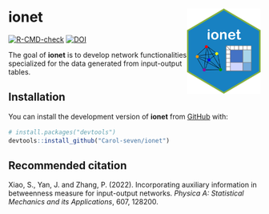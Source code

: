 
<!-- README.md is generated from README.Rmd. Please edit that file -->

# ionet <img src="man/figures/logo.png" align="right" height="170"/>

<!-- badges: start -->

[![R-CMD-check](https://github.com/Carol-seven/ionet/workflows/R-CMD-check/badge.svg)](https://github.com/Carol-seven/ionet/actions)
[![DOI](https://img.shields.io/badge/DOI-10.1016/j.physa.2022.128200-blue.svg)](https://doi.org/10.1016/j.physa.2022.128200)
<!-- badges: end -->

The goal of **ionet** is to develop network functionalities specialized
for the data generated from input-output tables.

## Installation

You can install the development version of **ionet** from
[GitHub](https://github.com/) with:

``` r
# install.packages("devtools")
devtools::install_github("Carol-seven/ionet")
```

## Recommended citation

Xiao, S., Yan, J. and Zhang, P. (2022). Incorporating auxiliary
information in betweenness measure for input-output networks. *Physica
A: Statistical Mechanics and its Applications*, 607, 128200.

